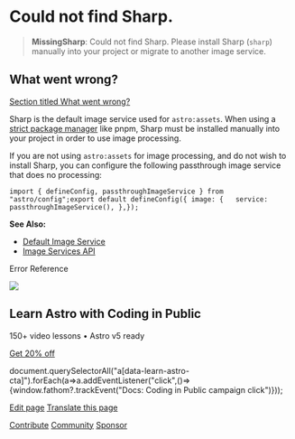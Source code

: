 Could not find Sharp.
=====================

> **MissingSharp**: Could not find Sharp. Please install Sharp (`sharp`) manually into your project or migrate to another image service.

What went wrong?
----------------

[Section titled What went wrong?](#what-went-wrong)

Sharp is the default image service used for `astro:assets`. When using a [strict package manager](https://pnpm.io/pnpm-vs-npm#npms-flat-tree) like pnpm, Sharp must be installed manually into your project in order to use image processing.

If you are not using `astro:assets` for image processing, and do not wish to install Sharp, you can configure the following passthrough image service that does no processing:

    import { defineConfig, passthroughImageService } from "astro/config";export default defineConfig({ image: {   service: passthroughImageService(), },});

**See Also:**

*   [Default Image Service](/en/guides/images/#default-image-service)
*   [Image Services API](/en/reference/image-service-reference/)

Error Reference

![](/_astro/CodingInPublic.DpaYu7Qd_5sx41.webp)

Learn Astro with **Coding in Public**
-------------------------------------

150+ video lessons • Astro v5 ready

[Get 20% off](https://learnastro.dev?code=ASTRO_PROMO)

document.querySelectorAll("a\[data-learn-astro-cta\]").forEach(a=>a.addEventListener("click",()=>{window.fathom?.trackEvent("Docs: Coding in Public campaign click")}));

[Edit page](https://github.com/withastro/astro/blob/main/packages/astro/src/core/errors/errors-data.ts) [Translate this page](https://contribute.docs.astro.build/guides/i18n/)

[Contribute](/en/contribute/) [Community](https://astro.build/chat) [Sponsor](https://opencollective.com/astrodotbuild)